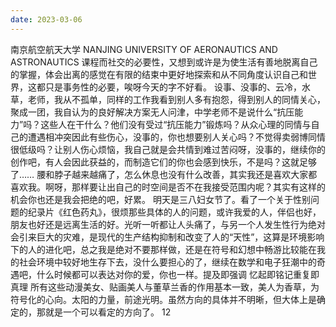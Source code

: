 ```yaml
---
date: 2023-03-06
---
```


南京航空航天大学 NANJING UNIVERSITY OF AERONAUTICS AND ASTRONAUTICS
课程而社交的必要性，又想到或许是为使生活有善地脱离自己的掌握，体会出离的感觉在有限的结束中更好地探索和从不同角度认识自己和世界，这都只是事务性的必要，唉呀今天的字不好看。
设事、没事的、云冷，水草，老师，我从不孤单，同样的工作我看到别人多有抱怨，得到别人的同情关心，聚成一团，我自认为的良好解决方案无人问津，中学老师不是说什么“抗压能力”吗？这些人在干什么？他们没有受过“抗压能力”锻炼吗？从众心理的同情与自己的遭遇相冲突因此有些伤心，没事的，你也想要别人关心吗？不觉得卖弱博同情很低级吗？让别人伤心烦恼，我自己就是会共情到难过苦闷呀，没事的，继续你的创作吧，有人会因此获益的，而制造它们的你也会感到快乐，不是吗？这就足够了……
腰和脖子越来越痛了，怎么休息也没有什么改善，其实我还是喜欢大家都喜欢我。啊呀，那样要让出自己的时空间是否不在我接受范围内呢？其实有这样的机会你也还是我会把绝的吧，好累。
明天是三八妇女节了。看了一个关于性别问题的纪录片《红色药丸》，很烦那些具体的人的问题，或许我爱的人，伴侣也好，朋友也好还是远离生活的好。光听一听都让人头痛了，与另一个人发生性行为绝对会引来巨大的灾难，是现代的生产结构抑制和改变了人的“天性”，这算是环境影响下的人的进化吧，总之我是绝对不要那样做，还是在符号和幻想中畅游比较能在我的社会环境中较好地生存下去，没什么要担心的了，继续在数学和电子狂潮中的奇遇吧，什么时候都可以表达对你的爱，你也一样。提及即强调 忆起即铭记重复即真理
所有这些动漫美女、贴画美人与董草兰香的作用基本一致，美人为香草，为符号化的心向。太阳的力量，前途光明。虽然方向的具体并不明晰，但大体上是确定的，那就是一个可以看定的方向了。
12
